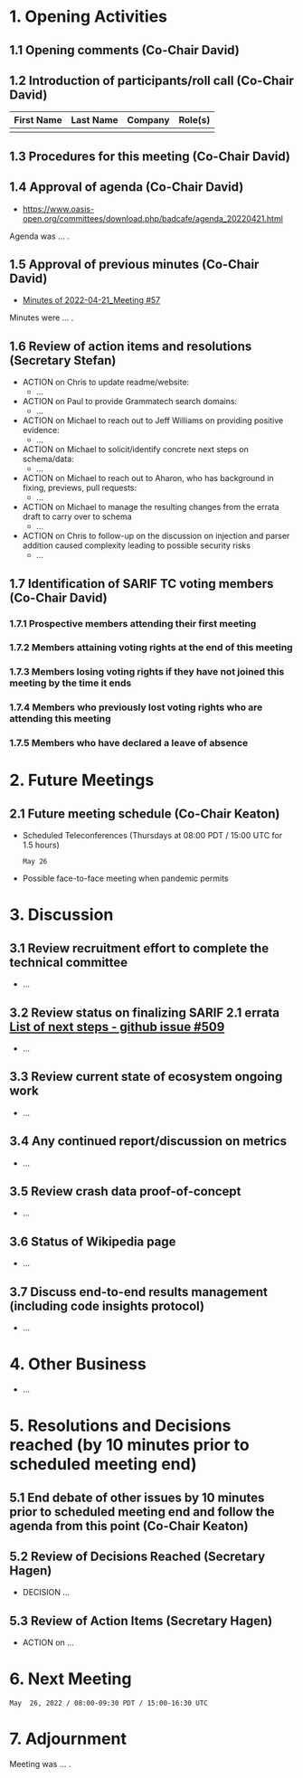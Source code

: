 # 1. Opening Activities

## 1.1 Opening comments (Co-Chair David)

## 1.2 Introduction of participants/roll call (Co-Chair David)

| First Name | Last Name | Company           | Role(s)                 |
|:-----------|:----------|:------------------|:------------------------|
|            |           |                   |                         |

## 1.3 Procedures for this meeting (Co-Chair David)

## 1.4 Approval of agenda (Co-Chair David)

* https://www.oasis-open.org/committees/download.php/badcafe/agenda_20220421.html

Agenda was ... .

## 1.5 Approval of previous minutes (Co-Chair David)

* [Minutes of 2022-04-21_Meeting #57](https://www.oasis-open.org/committees/document.php?document_id=69891&wg_abbrev=sarif)

Minutes were ... .

## 1.6 Review of action items and resolutions (Secretary Stefan)

* ACTION on Chris to update readme/website:
  * ...
* ACTION on Paul to provide Grammatech search domains:
  * ...
* ACTION on Michael to reach out to Jeff Williams on providing positive evidence:
  * ...
* ACTION on Michael to solicit/identify concrete next steps on schema/data:
  * ...
* ACTION on Michael to reach out to Aharon, who has background in fixing, previews, pull requests:
  * ...
* ACTION on Michael to manage the resulting changes from the errata draft to carry over to schema
  * ...
* ACTION on Chris to follow-up on the discussion on injection and parser addition caused complexity leading to possible security risks
  * ...

## 1.7 Identification of SARIF TC voting members (Co-Chair David)

### 1.7.1 Prospective members attending their first meeting

### 1.7.2 Members attaining voting rights at the end of this meeting

### 1.7.3 Members losing voting rights if they have not joined this meeting by the time it ends

### 1.7.4 Members who previously lost voting rights who are attending this meeting

### 1.7.5 Members who have declared a leave of absence

# 2. Future Meetings

## 2.1 Future meeting schedule (Co-Chair Keaton)

- Scheduled Teleconferences (Thursdays at 08:00 PDT / 15:00 UTC for 1.5 hours)

    ```
    May 26
    ```

- Possible face-to-face meeting when pandemic permits

# 3. Discussion

## 3.1 Review recruitment effort to complete the technical committee

* ...

## 3.2 Review status on finalizing SARIF 2.1 errata [List of next steps - github issue #509](https://github.com/oasis-tcs/sarif-spec/issues/509)

* ...

## 3.3 Review current state of ecosystem ongoing work

* ...

## 3.4 Any continued report/discussion on metrics

* ...

## 3.5 Review crash data proof-of-concept

* ...

## 3.6 Status of Wikipedia page

* ...

## 3.7 Discuss end-to-end results management (including code insights protocol)

* ...

# 4. Other Business

* ...

# 5. Resolutions and Decisions reached (by 10 minutes prior to scheduled meeting end)

## 5.1 End debate of other issues by 10 minutes prior to scheduled meeting end and follow the agenda from this point (Co-Chair Keaton)

## 5.2 Review of Decisions Reached (Secretary Hagen)

* DECISION ...

## 5.3 Review of Action Items (Secretary Hagen)

* ACTION on ...

# 6. Next Meeting

  ```
  May  26, 2022 / 08:00-09:30 PDT / 15:00-16:30 UTC
  ```

# 7. Adjournment

Meeting was ... .
